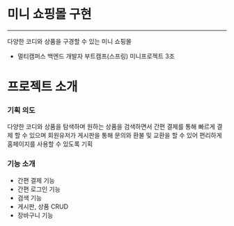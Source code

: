 # 미니 쇼핑몰 구현
<hr>

 다양한 코디와 상품을 구경할 수 있는 미니 쇼핑몰 

 - 멀티캠퍼스 백엔드 개발자 부트캠프(스프링) 미니프로젝트 3조

# 프로젝트 소개 
### 기획 의도 
다양한 코디와 상품을 탐색하며 원하는 상품을 검색하면서 간편 결제를 통해 빠르게 결제 할 수 있으며 
회원유저가 게시판을 통해 문의와 환불 및 교환을 할 수 있어 편리하게 홈페이지를 사용할 수 있도록 기획


### 기능 소개 
- 간편 결제 기능
- 간편 로그인 기능
- 검색 기능
- 게시판, 상품 CRUD
- 장바구니 기능
 
